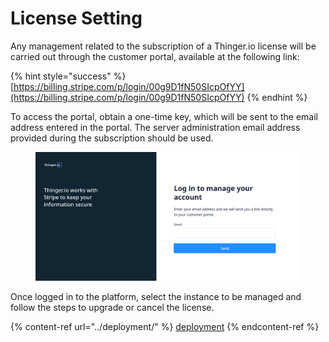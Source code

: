 # License Setting

Any management related to the subscription of a Thinger.io license will be carried out through the customer portal, available at the following link:

{% hint style="success" %}
[https://billing.stripe.com/p/login/00g9D1fN50SIcpOfYY](https://billing.stripe.com/p/login/00g9D1fN50SIcpOfYY)
{% endhint %}

To access the portal, obtain a one-time key, which will be sent to the email address entered in the portal. The server administration email address provided during the subscription should be used.

<figure><img src="../../.gitbook/assets/stripe_login.png" alt=""><figcaption></figcaption></figure>

Once logged in to the platform, select the instance to be managed and follow the steps to upgrade or cancel the license.

{% content-ref url="../deployment/" %}
[deployment](../deployment/)
{% endcontent-ref %}
